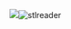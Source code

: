 ![](stlreader.png)![stlreader](https://user-images.githubusercontent.com/82360526/118583236-548f8980-b7c7-11eb-8d9b-33bb73c8d6ef.png)
